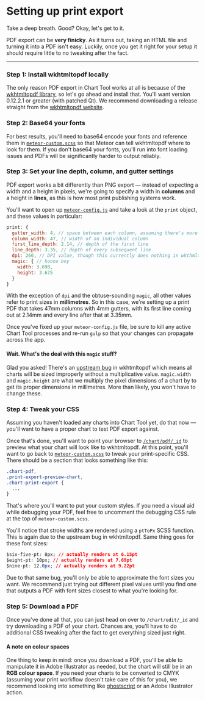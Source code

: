 # Setting up print export

Take a deep breath. Good? Okay, let's get to it.

PDF export can be **very finicky**. As it turns out, taking an HTML file and turning it into a PDF isn't easy. Luckily, once you get it right for your setup it should require little to no tweaking after the fact. 

----------

### **Step 1:** Install wkhtmltopdf locally

The only reason PDF export in Chart Tool works at all is because of the [wkhtmltopdf library](http://wkhtmltopdf.org/), so let's go ahead and install that. You'll want version 0.12.2.1 or greater (with patched Qt). We recommend downloading a release straight from the [wkhtmltopdf website](wkhtmltopdf.org/downloads.html).


### **Step 2:** Base64 your fonts
For best results, you'll need to base64 encode your fonts and reference them in [`meteor-custom.scss`](https://github.com/globeandmail/chart-tool/blob/master/tutorials/customizing.md) so that Meteor can tell wkhtmltopdf where to look for them. If you don't base64 your fonts, you'll run into font loading issues and PDFs will be significantly harder to output reliably.


### **Step 3:** Set your line depth, column, and gutter settings

PDF export works a bit differently than PNG export — instead of expecting a width and a height in pixels, we're going to specify a width in **columns** and a height in **lines**, as this is how most print publishing systems work.

You'll want to open up [`meteor-config.js`](https://github.com/globeandmail/chart-tool/blob/master/tutorials/customizing.md) and take a look at the `print` object, and these values in particular:

```javascript
print: {
  gutter_width: 4, // space between each column, assuming there's more than one
  column_width: 47, // width of an individual column
  first_line_depth: 2.14, // depth of the first line
  line_depth: 3.35, // depth of every subsequent line
  dpi: 266, // DPI value, though this currently does nothing in wkthmltopdf pending an upstream change
  magic: { // hoooo boy
    width: 3.698,
    height: 3.675
  }
}
```

With the exception of `dpi` and the obtuse-sounding `magic`, all other values refer to print sizes in **millimetres**. So in this case, we're setting up a print PDF that takes 47mm columns with 4mm gutters, with its first line coming out at 2.14mm and every line after that at 3.35mm.

Once you've fixed up your `meteor-config.js` file, be sure to kill any active Chart Tool processes and re-run `gulp` so that your changes can propagate across the app.

#### Wait. What's the deal with this `magic` stuff?

Glad you asked! There's an [upstream bug](https://github.com/wkhtmltopdf/wkhtmltopdf/issues/2290) in wkhtmltopdf which means all charts will be sized improperly without a multiplicative value. `magic.width` and `magic.height` are what we multiply the pixel dimensions of a chart by to get its proper dimensions in millimetres. More than likely, you won't have to change these.



### **Step 4:** Tweak your CSS

Assuming you haven't loaded any charts into Chart Tool yet, do that now — you'll want to have a proper chart to test PDF export against.

Once that's done, you'll want to point your browser to [`/chart/pdf/_id`](https://github.com/globeandmail/chart-tool/blob/master/tutorials/interface.md) to preview what your chart will look like to wkhtmltopdf. At this point, you'll want to go back to [`meteor-custom.scss`](https://github.com/globeandmail/chart-tool/blob/master/tutorials/customizing.md) to tweak your print-specific CSS. There should be a section that looks something like this:

```css
.chart-pdf,
.print-export-preview-chart,
.chart-print-export {
  ... 
}
```

That's where you'll want to put your custom styles. If you need a visual aid while debugging your PDF, feel free to uncomment the debugging CSS rule at the top of `meteor-custom.scss`.

You'll notice that stroke widths are rendered using a `ptToPx` SCSS function. This is again due to the upstream bug in wkhtmltopdf. Same thing goes for these font sizes:

```CSS
$six-five-pt: 8px; // actually renders at 6.15pt
$eight-pt: 10px; // actually renders at 7.69pt
$nine-pt: 12.0px; // actually renders at 9.22pt
```

Due to that same bug, you'll only be able to approximate the font sizes you want. We recommend just trying out different pixel values until you find one that outputs a PDF with font sizes closest to what you're looking for.


### **Step 5:** Download a PDF

Once you've done all that, you can just head on over to `/chart/edit/_id` and try downloading a PDF of your chart. Chances are, you'll have to do additional CSS tweaking after the fact to get everything sized just right.

#### A note on colour spaces

One thing to keep in mind: once you download a PDF, you'll be able to manipulate it in Adobe Illustrator as needed, but the chart will still be in an **RGB colour space**. If you need your charts to be converted to CMYK (assuming your print workflow doesn't take care of this for you), we recommend looking into something like [ghostscript](http://graphicdesign.stackexchange.com/questions/38306/converting-pdf-from-rgb-to-cmyk-with-freeware-or-oss) or an Adobe Illustrator action.
